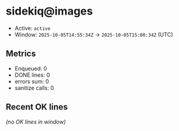 # sidekiq@images

- Active: `active`
- Window: `2025-10-05T14:55:34Z` → `2025-10-05T15:00:34Z` (UTC)

## Metrics
- Enqueued: 0
- DONE lines: 0
- errors sum: 0
- sanitize calls: 0

## Recent OK lines
_(no OK lines in window)_
